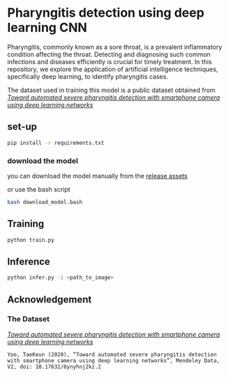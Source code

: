 # Pharyngitis detection using deep learning CNN

Pharyngitis, commonly known as a sore throat, is a prevalent inflammatory condition affecting the throat. Detecting and diagnosing such common infections and diseases efficiently is crucial for timely treatment. In this repository, we explore the application of artificial intelligence techniques, specifically deep learning, to identify pharyngitis cases.

The dataset used in training this model is a public dataset obtained from *[Toward automated severe pharyngitis detection with smartphone camera using deep learning networks](https://data.mendeley.com/datasets/8ynyhnj2kz/2)*

## set-up
```bash
pip install -r requirements.txt
```
### download the model
you can download the model manually from the [release assets](https://github.com/guy-977/sore-throat-detection/releases/tag/model)  

or use the bash script
```bash
bash download_model.bash
```

## Training
```bash
python train.py
```

## Inference
```bash
python infer.py -i <path_to_image>
```

## Acknowledgement
### The Dataset
*[Toward automated severe pharyngitis detection with smartphone camera using deep learning networks](https://data.mendeley.com/datasets/8ynyhnj2kz/2)*
```text
Yoo, TaeKeun (2020), “Toward automated severe pharyngitis detection with smartphone camera using deep learning networks”, Mendeley Data, V2, doi: 10.17632/8ynyhnj2kz.2
```